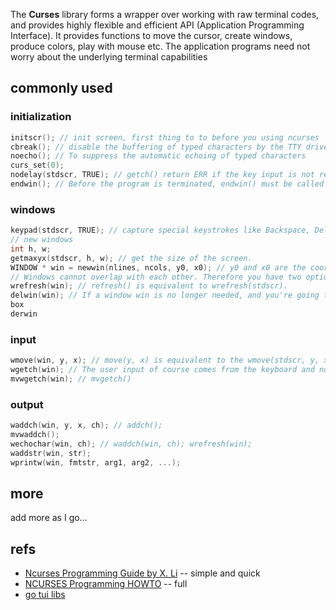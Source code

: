  The **Curses** library forms a wrapper over working with raw terminal codes, and provides highly flexible and efficient API (Application Programming Interface). It provides functions to move the cursor, create windows, produce colors, play with mouse etc. The application programs need not worry about the underlying terminal capabilities

<!--more-->

## commonly used

### initialization

```c++
initscr(); // init screen, first thing to to before you using ncurses
cbreak(); // disable the buffering of typed characters by the TTY driver and get a character-at-a-time input
noecho(); // To suppress the automatic echoing of typed characters
curs_set(0);
nodelay(stdscr, TRUE); // getch() return ERR if the key input is not ready
endwin(); // Before the program is terminated, endwin() must be called to restore the terminal settings.
```

### windows

```c++
keypad(stdscr, TRUE); // capture special keystrokes like Backspace, Delete and the four arrow keys by getch()
// new windows
int h, w;
getmaxyx(stdscr, h, w); // get the size of the screen.
WINDOW * win = newwin(nlines, ncols, y0, x0); // y0 and x0 are the coordinates of the upper left corner of win on the screen
// Windows cannot overlap with each other. Therefore you have two options: only use stdscr and no other windows, or create several non-overlapping windows but do not use stdscr.
wrefresh(win); // refresh() is equivalent to wrefresh(stdscr).
delwin(win); // If a window win is no longer needed, and you're going to create new windows to overlap it, you should call delwin(win) to delete the window (release the memory it is using).
box
derwin
```

### input

```c++
wmove(win, y, x); // move(y, x) is equivalent to the wmove(stdscr, y, x). The actual cursor motion is not shown on the screen untill you do a wrefresh(win).
wgetch(win); // The user input of course comes from the keyboard and not the screen window. But the different windows on the screen might have different delay modes and other properties, therefore affect the behavior of wgetch()
mvwgetch(win); // mvgetch()
```

### output

```c++
waddch(win, y, x, ch); // addch();
mvwaddch();
wechochar(win, ch); // waddch(win, ch); wrefresh(win); 
waddstr(win, str);
wprintw(win, fmtstr, arg1, arg2, ...);
```

## more

add more as I go...

## refs

* [Ncurses Programming Guide by X. Li](http://www.cs.ukzn.ac.za/~hughm/os/notes/ncurses.html) -- simple and quick
* [NCURSES Programming HOWTO](https://tldp.org/HOWTO/NCURSES-Programming-HOWTO/) -- full
* [go tui libs](https://appliedgo.net/tui/)
